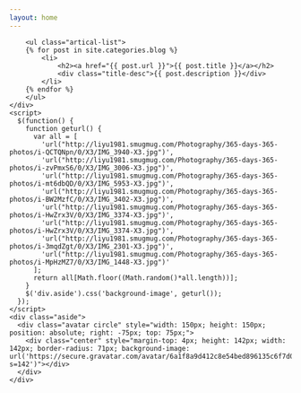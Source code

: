```yaml
---
layout: home
---
```


<div class="index-content blog">
    <div class="section">
        <div class="cate-bar"><span id="cateBar"></span></div>

        <ul class="artical-list">
        {% for post in site.categories.blog %}
            <li>
                <h2><a href="{{ post.url }}">{{ post.title }}</a></h2>
                <div class="title-desc">{{ post.description }}</div>
            </li>
        {% endfor %}
        </ul>
    </div>
    <script>
      $(function() {
        function geturl() {
          var all = [
            'url("http://liyu1981.smugmug.com/Photography/365-days-365-photos/i-QCTQNpn/0/X3/IMG_3940-X3.jpg")',
            'url("http://liyu1981.smugmug.com/Photography/365-days-365-photos/i-zvPmxS6/0/X3/IMG_3006-X3.jpg")',
            'url("http://liyu1981.smugmug.com/Photography/365-days-365-photos/i-mt6dbQD/0/X3/IMG_5953-X3.jpg")',
            'url("http://liyu1981.smugmug.com/Photography/365-days-365-photos/i-BW2MzfC/0/X3/IMG_3402-X3.jpg")',
            'url("http://liyu1981.smugmug.com/Photography/365-days-365-photos/i-HwZrx3V/0/X3/IMG_3374-X3.jpg")',
            'url("http://liyu1981.smugmug.com/Photography/365-days-365-photos/i-HwZrx3V/0/X3/IMG_3374-X3.jpg")',
            'url("http://liyu1981.smugmug.com/Photography/365-days-365-photos/i-3mqdZgt/0/X3/IMG_2301-X3.jpg")',
            'url("http://liyu1981.smugmug.com/Photography/365-days-365-photos/i-MpHzMZ7/0/X3/IMG_1448-X3.jpg")'
          ];
          return all[Math.floor((Math.random()*all.length))];
        }
        $('div.aside').css('background-image', geturl());
      });
    </script>
    <div class="aside">
      <div class="avatar circle" style="width: 150px; height: 150px; position: absolute; right: -75px; top: 75px;">
        <div class="center" style="margin-top: 4px; height: 142px; width: 142px; border-radius: 71px; background-image: url('https://secure.gravatar.com/avatar/6a1f8a9d412c8e54bed896135c6f7d0c?s=142')"></div>
      </div>
    </div>
</div>
